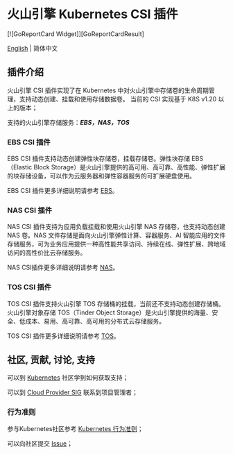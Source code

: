 # 火山引擎 Kubernetes CSI 插件
[![GoReportCard Widget]][GoReportCardResult]

[English](./README.md) | 简体中文

## 插件介绍

火山引擎 CSI 插件实现了在 Kubernetes 中对火山引擎中存储卷的生命周期管理，支持动态创建、挂载和使用存储数据卷。 当前的 CSI 实现基于 K8S v1.20 以上的版本；

支持的火山引擎存储服务：***EBS，NAS，TOS***

### EBS CSI 插件

EBS CSI 插件支持动态创建弹性块存储卷，挂载存储卷。弹性块存储 EBS（Elastic Block Storage）是火山引擎提供的高可用、高可靠、高性能、弹性扩展的块存储设备，可以作为云服务器和弹性容器服务的可扩展硬盘使用。

EBS CSI 插件更多详细说明请参考 [EBS](./example/ebs/README.md)。

### NAS CSI 插件

NAS CSI 插件支持为应用负载挂载和使用火山引擎 NAS 存储卷，也支持动态创建 NAS 卷。NAS 文件存储是面向火山引擎弹性计算、容器服务、AI 智能应用的文件存储服务，可为业务应用提供一种高性能共享访问、持续在线、弹性扩展、跨地域访问的高性价比云存储服务。

NAS CSI插件更多详细说明请参考 [NAS](./example/nas/README.md)。

### TOS CSI 插件

TOS CSI 插件支持火山引擎 TOS 存储桶的挂载，当前还不支持动态创建存储桶。火山引擎对象存储 TOS（Tinder Object Storage）是火山引擎提供的海量、安全、低成本、易用、高可靠、高可用的分布式云存储服务。

TOS CSI 插件更多详细说明请参考 [TOS](./example/tos/README.md)。

## 社区, 贡献, 讨论, 支持

可以到 [Kubernetes](https://kubernetes.io/community/) 社区学到如何获取支持；

可以到 [Cloud Provider SIG](https://github.com/kubernetes/community/tree/master/sig-cloud-provider) 联系到项目管理者；


### 行为准则

参与Kubernetes社区参考 [Kubernetes 行为准则](code-of-conduct.md)；

可以向社区提交 [Issue](https://github.com/volcengine/volcengine-csi-driver/issues)；
